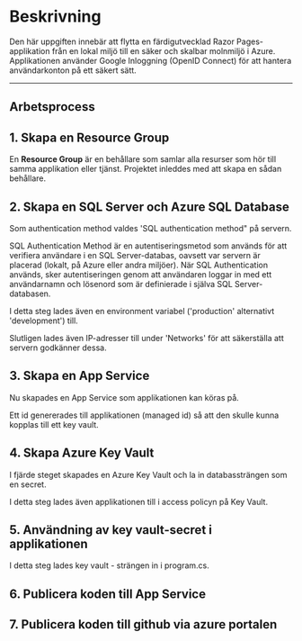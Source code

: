# Beskrivning 

Den här uppgiften innebär att flytta en färdigutvecklad Razor Pages-applikation från en lokal miljö till en säker och
skalbar molnmiljö i Azure. Applikationen använder Google Inloggning (OpenID Connect) för att hantera användarkonton på ett säkert
sätt.

---
## Arbetsprocess

## 1. Skapa en Resource Group

En **Resource Group** är en behållare som samlar alla resurser som hör till samma applikation eller tjänst. 
Projektet inleddes med att skapa en sådan behållare. 


## 2. Skapa en SQL Server och Azure SQL Database

Som authentication method valdes 'SQL authentication method" på servern. 

SQL Authentication Method är en autentiseringsmetod som används för att verifiera användare i en SQL Server-databas, 
oavsett var servern är placerad (lokalt, på Azure eller andra miljöer). När SQL Authentication används, sker
autentiseringen genom att användaren loggar in med ett användarnamn och lösenord som är definierade i själva SQL Server-databasen.

I detta steg lades även en environment variabel ('production' alternativt 'development') till.

Slutligen lades även IP-adresser till under 'Networks' för att säkerställa att servern godkänner dessa.

## 3. Skapa en App Service

Nu skapades en App Service som applikationen kan köras på. 

Ett id genererades till applikationen (managed id) så att den skulle kunna kopplas till ett key vault. 

## 4. Skapa Azure Key Vault

I fjärde steget skapades en Azure Key Vault och la in databassträngen som en secret. 

I detta steg lades även applikationen till i access policyn på Key Vault. 

## 5. Användning av key vault-secret i applikationen

I detta steg lades key vault - strängen in i program.cs. 

## 6. Publicera koden till App Service 

## 7. Publicera koden till github via azure portalen 



